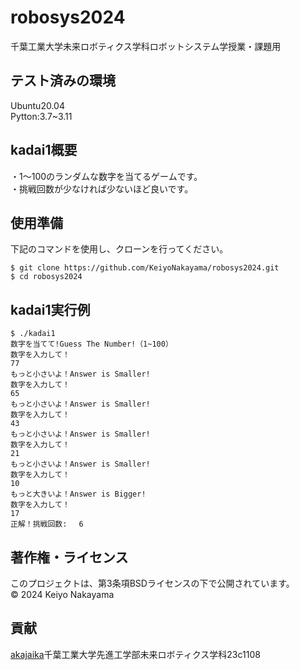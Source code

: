 # robosys2024
千葉工業大学未来ロボティクス学科ロボットシステム学授業・課題用

## テスト済みの環境
Ubuntu20.04  
Pytton:3.7~3.11
## kadai1概要
・1～100のランダムな数字を当てるゲームです。  
・挑戦回数が少なければ少ないほど良いです。
## 使用準備
下記のコマンドを使用し、クローンを行ってください。
```shell
$ git clone https://github.com/KeiyoNakayama/robosys2024.git
$ cd robosys2024
```
## kadai1実行例
```shell
$ ./kadai1
数字を当てて!Guess The Number!（1~100）
数字を入力して！
77
もっと小さいよ！Answer is Smaller!
数字を入力して！
65
もっと小さいよ！Answer is Smaller!
数字を入力して！
43
もっと小さいよ！Answer is Smaller!
数字を入力して！
21
もっと小さいよ！Answer is Smaller!
数字を入力して！
10
もっと大きいよ！Answer is Bigger!
数字を入力して！
17
正解！挑戦回数:　 6
```

## 著作権・ライセンス
このプロジェクトは、第3条項BSDライセンスの下で公開されています。  
© 2024 Keiyo Nakayama
## 貢献
[akajaika](https://github.com/akajaika)千葉工業大学先進工学部未来ロボティクス学科23c1108
